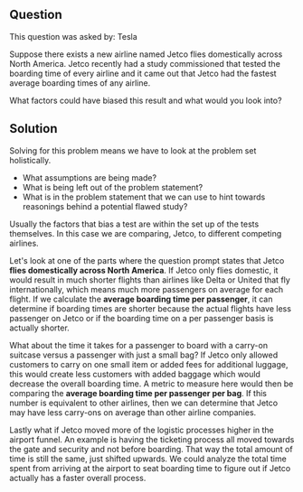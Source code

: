 ## Question
This question was asked by: Tesla

Suppose there exists a new airline named Jetco flies domestically across North America. Jetco recently had a study commissioned that tested the boarding time of every airline and it came out that Jetco had the fastest average boarding times of any airline.

What factors could have biased this result and what would you look into?

## Solution
Solving for this problem means we have to look at the problem set holistically.
* What assumptions are being made?
* What is being left out of the problem statement?
* What is in the problem statement that we can use to hint towards reasonings behind a potential flawed study?

Usually the factors that bias a test are within the set up of the tests themselves. In this case we are comparing, Jetco, to different competing airlines.

Let's look at one of the parts where the question prompt states that Jetco **flies domestically across North America**. If Jetco only flies domestic, it would result in much shorter flights than airlines like Delta or United that fly internationally, which means much more passengers on average for each flight. If we calculate the **average boarding time per passenger**, it can determine if boarding times are shorter because the actual flights have less passenger on Jetco or if the boarding time on a per passenger basis is actually shorter.

What about the time it takes for a passenger to board with a carry-on suitcase versus a passenger with just a small bag? If Jetco only allowed customers to carry on one small item or added fees for additional luggage, this would create less customers with added baggage which would decrease the overall boarding time. A metric to measure here would then be comparing the **average boarding time per passenger per bag**. If this number is equivalent to other airlines, then we can determine that Jetco may have less carry-ons on average than other airline companies.

Lastly what if Jetco moved more of the logistic processes higher in the airport funnel. An example is having the ticketing process all moved towards the gate and security and not before boarding. That way the total amount of time is still the same, just shifted upwards. We could analyze the total time spent from arriving at the airport to seat boarding time to figure out if Jetco actually has a faster overall process.
